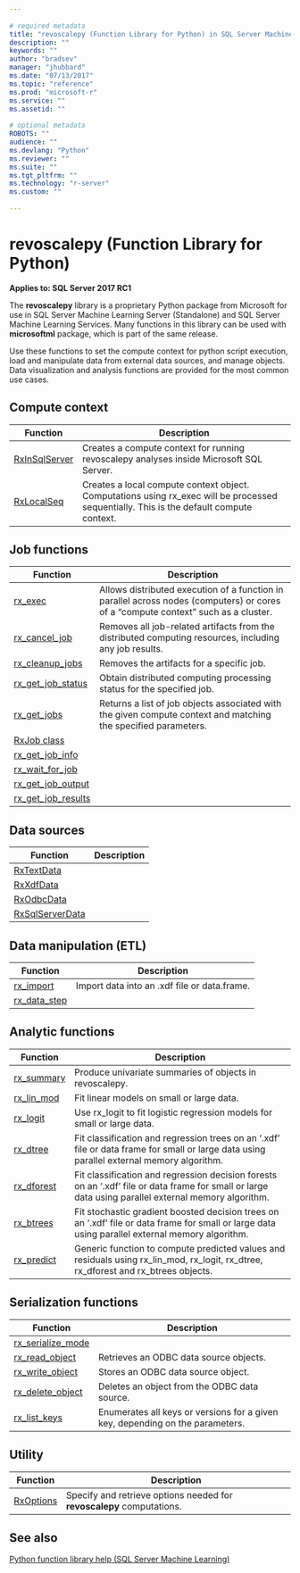 ```yaml
--- 
 
# required metadata 
title: "revoscalepy (Function Library for Python) in SQL Server Machine Learning Server" 
description: "" 
keywords: "" 
author: "bradsev" 
manager: "jhubbard" 
ms.date: "07/13/2017" 
ms.topic: "reference" 
ms.prod: "microsoft-r" 
ms.service: "" 
ms.assetid: "" 
 
# optional metadata 
ROBOTS: "" 
audience: "" 
ms.devlang: "Python" 
ms.reviewer: "" 
ms.suite: "" 
ms.tgt_pltfrm: "" 
ms.technology: "r-server" 
ms.custom: "" 
 
---
```


# revoscalepy (Function Library for Python)

**Applies to: SQL Server 2017 RC1**

The **revoscalepy** library is a proprietary Python package from Microsoft for use in SQL Server Machine Learning Server (Standalone) and SQL Server Machine Learning Services. Many functions in this library can be used with **microsoftml** package, which is part of the same release.

Use these functions to set the compute context for python script execution, load and manipulate data from external data sources, and manage objects. Data visualization and analysis functions are provided for the most common use cases.


## Compute context

| Function | Description |
|----------|-------------|
|[RxInSqlServer](computecontext/RxInSqlServer.md) | Creates a compute context for running revoscalepy analyses inside Microsoft SQL Server. |
|[RxLocalSeq](computecontext/RxLocalSeq.md) | Creates a local compute context object. Computations using rx_exec will be processed sequentially. This is the default compute context. |

## Job functions

| Function | Description |
|----------|-------------|
|[rx_exec](computecontext/RxInSqlServer-exec.md) | Allows distributed execution of a function in parallel across nodes (computers) or cores of a “compute context” such as a cluster. |
|[rx_cancel_job](computecontext/RxJob-cancel.md) | Removes all job-related artifacts from the distributed computing resources, including any job results. |
|[rx_cleanup_jobs](computecontext/RxJob-clean.md) |  Removes the artifacts for a specific job. |
|[rx_get_job_status](computecontext/RxJob-status.md) | Obtain distributed computing processing status for the specified job. |
|[rx_get_jobs](computecontext/RxJob-get.md) | Returns a list of job objects associated with the given compute context and matching the specified parameters. |
|[RxJob class](THIS_IS_MISSING) |  |
|[rx_get_job_info](THIS_IS_MISSING) |  |
|[rx_wait_for_job](THIS_IS_MISSING) |  |
|[rx_get_job_output](THIS_IS_MISSING) |  |
|[rx_get_job_results](THIS_IS_MISSING) |  |


## Data sources

| Function | Description |
|----------|-------------|
|[RxTextData](THIS_IS_MISSING) |  |
|[RxXdfData](THIS_IS_MISSING) |  |
|[RxOdbcData](THIS_IS_MISSING) |  |
|[RxSqlServerData](THIS_IS_MISSING) |  |

## Data manipulation (ETL)

| Function | Description |
|----------|-------------|
|[rx_import](etl/RxImport.md) | Import data into an .xdf file or data.frame.|
|[rx_data_step](THIS_IS_MISSING) | |

## Analytic functions

| Function | Description |
|----------|-------------|
|[rx_summary](functions/RxSummary.md)  | Produce univariate summaries of objects in revoscalepy. |
|[rx_lin_mod](functions/RxLinMod.md)  | Fit linear models on small or large data. |
|[rx_logit](functions/RxLogit.md)  | Use rx_logit to fit logistic regression models for small or large data. |
|[rx_dtree](functions/RxDTree-rx-dtree.md)  | Fit classification and regression trees on an ‘.xdf’ file or data frame for small or large data using parallel external memory algorithm. |
|[rx_dforest](functions/RxDTree-rx-dforest.md)  | Fit classification and regression decision forests on an ‘.xdf’ file or data frame for small or large data using parallel external memory algorithm. |
|[rx_btrees](functions/RxDTree-rx-btrees.md)  | Fit stochastic gradient boosted decision trees on an ‘.xdf’ file or data frame for small or large data using parallel external memory algorithm. |
|[rx_predict](functions/RxPredict.md)  | Generic function to compute predicted values and residuals using rx_lin_mod, rx_logit, rx_dtree, rx_dforest and rx_btrees objects. |

## Serialization functions

| Function | Description |
|----------|-------------|
|[rx_serialize_mode](THIS_IS_MISSING)  |  |
|[rx_read_object](functions/RxReadObject.md) | Retrieves an ODBC data source objects. |
|[rx_write_object](functions/RxWriteObject.md)   | Stores an ODBC data source object. |
|[rx_delete_object](functions/RxDeleteObject.md)  | Deletes an object from the ODBC data source. |
|[rx_list_keys](functions/RxListKeys.md)  | Enumerates all keys or versions for a given key, depending on the parameters. |

## Utility

| Function | Description |
|----------|-------------|
|[RxOptions](utils/RxOptions.md) | Specify and retrieve options needed for **revoscalepy** computations. |

## See also

 [Python function library help (SQL Server Machine Learning)](../introducing-python-package-reference.md)   
